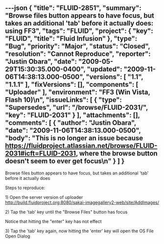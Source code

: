 ---json
{
  "title": "FLUID-2851",
  "summary": "Browse files button appears to have focus, but takes an additional 'tab' before it actually does: using FF3",
  "tags": "FLUID",
  "project": {
    "key": "FLUID",
    "title": "Fluid Infusion"
  },
  "type": "Bug",
  "priority": "Major",
  "status": "Closed",
  "resolution": "Cannot Reproduce",
  "reporter": "Justin Obara",
  "date": "2009-05-29T15:30:35.000-0400",
  "updated": "2009-11-06T14:38:13.000-0500",
  "versions": [
    "1.1",
    "1.1.1"
  ],
  "fixVersions": [],
  "components": [
    "Uploader"
  ],
  "environment": "FF3 (Win Vista, Flash 10)\n",
  "issueLinks": [
    {
      "type": "Supersedes",
      "url": "/browse/FLUID-2031/",
      "key": "FLUID-2031"
    }
  ],
  "attachments": [],
  "comments": [
    {
      "author": "Justin Obara",
      "date": "2009-11-06T14:38:13.000-0500",
      "body": "This is no longer an issue because <https://fluidproject.atlassian.net/browse/FLUID-2031#icft=FLUID-2031>, where the browse button doesn't seem to ever get focus\n"
    }
  ]
}
---
Browse files button appears to have focus, but takes an additional 'tab' before it actually does

Steps to reproduce:

1\) Open the server version of uploader\
<http://build.fluidproject.org:8080/sakai-imagegallery2-web/site/AddImages/>

2\) Tap the 'tab' key until the "Browse Files" button has focus

Notice that hitting the "enter" key has not effect

3\) Tap the 'tab' key again, now hitting the 'enter' key will open the OS File Open Dialog

        